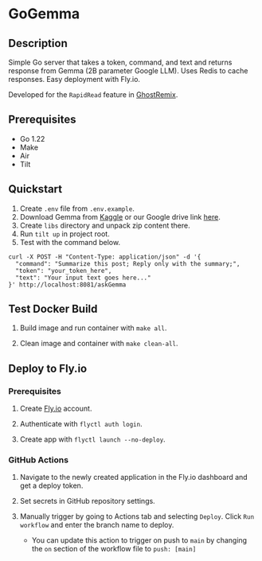 # GoGemma

## Description

Simple Go server that takes a token, command, and text and returns response from Gemma (2B parameter Google LLM). Uses Redis to cache responses. Easy deployment with Fly.io.

Developed for the `RapidRead` feature in [GhostRemix](https://ghostremix.com).

## Prerequisites

- Go 1.22
- Make
- Air
- Tilt

## Quickstart

1. Create `.env` file from `.env.example`.
2. Download Gemma from [Kaggle](https://www.kaggle.com/models/google/gemma/gemmaCpp/2b-it-sfp) or our Google drive link [here](https://drive.google.com/file/d/1Blx_O2FWV2-h71uGia0wtRb-5IaDwRX_/view?usp=sharing).
3. Create `libs` directory and unpack zip content there.
4. Run `tilt up` in project root.
5. Test with the command below.

```
curl -X POST -H "Content-Type: application/json" -d '{
  "command": "Summarize this post; Reply only with the summary;",
  "token": "your_token_here",
  "text": "Your input text goes here..."
}' http://localhost:8081/askGemma
```

## Test Docker Build

1. Build image and run container with `make all`.

2. Clean image and container with `make clean-all`.

## Deploy to Fly.io

### Prerequisites

1. Create [Fly.io](https://fly.io) account.

2. Authenticate with `flyctl auth login`.

3. Create app with `flyctl launch --no-deploy`.

### GitHub Actions

1. Navigate to the newly created application in the Fly.io dashboard and get a deploy token.

2. Set secrets in GitHub repository settings.

3. Manually trigger by going to Actions tab and selecting `Deploy`. Click `Run workflow` and enter the branch name to deploy.
   - You can update this action to trigger on push to `main` by changing the `on` section of the workflow file to `push: [main]`
